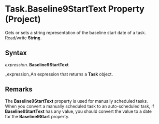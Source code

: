 
# Task.Baseline9StartText Property (Project)

Gets or sets a string representation of the baseline start date of a task. Read/write  **String**.


## Syntax

 _expression_. **Baseline9StartText**

 _expression_An expression that returns a  **Task** object.


## Remarks

The  **Baseline9StartText** property is used for manually scheduled tasks. When you convert a manually scheduled task to an auto-scheduled task, if **Baseline9StartText** has any value, you should convert the value to a date for the **Baseline9Start** property.

